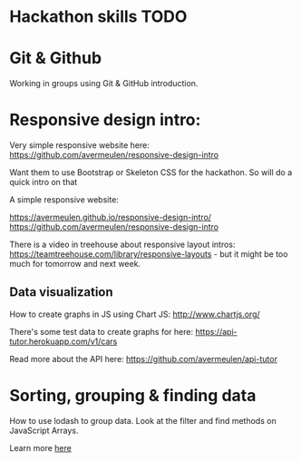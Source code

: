 # Hackathon skills TODO

# Git & Github

Working in groups using Git & GitHub introduction.

# Responsive design intro:

Very simple responsive website here: https://github.com/avermeulen/responsive-design-intro

Want them to use Bootstrap or Skeleton CSS for the hackathon. So will do a quick intro on that

A simple responsive website:

https://avermeulen.github.io/responsive-design-intro/
https://github.com/avermeulen/responsive-design-intro

There is a video in treehouse about responsive layout intros: https://teamtreehouse.com/library/responsive-layouts - but it might be too much for tomorrow and next week.

## Data visualization

How to create graphs in JS using Chart JS: http://www.chartjs.org/

There's some test data to create graphs for here: https://api-tutor.herokuapp.com/v1/cars

Read more about the API here: https://github.com/avermeulen/api-tutor

# Sorting, grouping & finding data

How to use lodash to group data.
Look at the filter and find methods on JavaScript Arrays.

Learn more [here](./data-trix.md)
